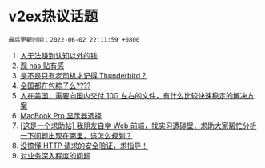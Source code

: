 # v2ex热议话题

`最后更新时间：2022-06-02 22:11:59 +0800`

1. [人无法赚到认知以外的钱](https://www.v2ex.com/t/856873)
1. [观 nas 贴有感](https://www.v2ex.com/t/856836)
1. [是不是只有老司机才记得 Thunderbird？](https://www.v2ex.com/t/856850)
1. [全国都在包粽子么????](https://www.v2ex.com/t/856895)
1. [人在美国，需要向国内交付 10G 左右的文件，有什么比较快速稳定的解决方案](https://www.v2ex.com/t/856842)
1. [MacBook Pro 显示器选择](https://www.v2ex.com/t/856849)
1. [[这是一个求助帖] 我朋友自学 Web 前端，找实习遭碰壁，求助大家帮忙分析一下问题出现在哪里，该怎么规划？](https://www.v2ex.com/t/856890)
1. [没搞懂 HTTP 请求的安全验证，求指导！](https://www.v2ex.com/t/856998)
1. [对业务深入程度的问题](https://www.v2ex.com/t/856884)


